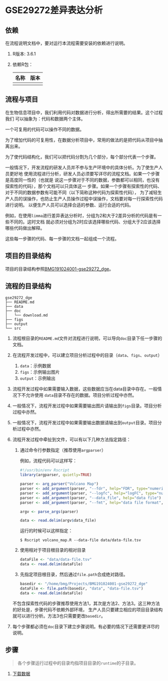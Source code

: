 # GSE29272差异表达分析

## 依赖

在流程说明文档中，要对运行本流程需要安装的依赖进行说明。

1. R版本: 3.6.1
2. 依赖R包：

    | 名称  | 版本  |
    |------|-------|
    |   |   |
    
## 流程与项目

在生物信息项目中，我们利用代码对数据进行分析，得出所需要的结果。这个过程我们
可以抽象为：代码和数据两个主体。

一个可复用的代码可以操作不同的数据。

为了增加代码的可复用性，在数据分析项目中，常用的做法的是把代码从项目中抽离出来。

为了使代码结构化，我们可以把代码分割为几个部分，每个部分代表一个步骤。

一般情况下，开发流程的研发人员并不参与生产环境中的具体分析。为了使生产人员更好地
使用流程进行分析，研发人员必须要写详尽的流程文档。如果一个步骤是高度同一性的（也就是
说这一步骤对于不同的数据，参数都可以相同，也没有探索性的代码），那个文档可以只具体这一
步骤。如果一个步骤有探索性的代码、对于不同的数据参数有可能不同（以下简称这种代码为探索性代码），
为了减轻生产人员的误操作，也防止生产人员操作过程中误操作，文档要对每一行探索性代码进行说明。
以便生产人员可以选择合适的参数、运行合适的代码。

例如，在使用`limma`进行差异表达分析时，分组为2和大于2差异分析的代码是有一些不同的。这时文档
就必须对分组为2时应该选择哪些代码、分组大于2应该选择哪些代码做出解释。

这些每一步骤的代码、每一步骤的文档一起组成一个流程。

## 项目的目录结构

项目的目录结构参照[BMG191024001-gse29272_dge](https://github.com/sxropensource/BMG191024001-gse29272_dge)。

## 流程的目录结构

```
gse29272_dge
├── README.md
├── data
├── doc
│   └── download.md
├── figs
├── output
└── src
```

1. 流程根目录的`README.md`文件对流程进行说明，可以导向`doc`目录下任一步骤的文档。
2. 在流程开发过程中，可以建立项目分析过程中的目录（`data`、`figs`、`output`）

    1. `data`：示例数据
    2. `figs`：示例输出图片
    3. `output`：示例输出
3. 流程开发过程中如果需要输入数据，这些数据应当在data目录中存在。一般情况下不允许使用
   `data`目录不存在的数据。项目分析过程中亦然。
4. 一般情况下，流程开发过程中如果需要输出图片请输出到`figs`目录。项目分析过程中亦然。
5. 一般情况下，流程开发过程中如果需要输出数据请输出到`output`目录。项目分析过程中亦然。
6. 流程开发过程中牵扯到文件，可以有以下几种方法指定路径：

    1. 通过命令行参数指定（推荐使用`argparser`）
    
        例如，流程代码可以这样写：
        
        ```r
        #!/usr/bin/env Rscript
        library(argparser, quietly=TRUE)

        parser <- arg_parser("Volcano Map")
        parser <- add_argument(parser, "--fdr", help="FDR", type="numeric", default=0.01)
        parser <- add_argument(parser, "--logfc", help="logFC", type="numeric", default=2)
        parser <- add_argument(parser, "--data_file", help="data file")
        parser <- add_argument(parser, "--fmt", help="data file format", default="tsv")

        argv <- parse_args(parser)

        data <- read.delim(argv$data_file)
        ```
        
        运行的时候可以这样指定：
        ```
        $ Rscript volcano_map.R --data-file data/data-file.tsv
        ```
    2. 使用相对于项目根目录的相对目录
    
        ```r
        dataFile <- "data/data-file.tsv"
        data <- read.delim(dataFile)
        ```
    3. 先指定项目根目录，然后通过`file.path`合成绝对路径。
    
        ```r
        basedir <- "/home/bmg/Projects/BMG191024001-gse29272_dge"
        dataFile <- file.path(basedir, "data", "data-file.tsv")
        data <- read.delim(dataFile)
        ```
    不包含探索性代码的步骤推荐使用方法1，其次是方法2、方法3。这三种方法的好处是，步骤代码不依赖外部环境，
    生产人员只要建立相应的项目目录结构就可以进行分析。方法3也只需要更改`basedir`。
6. 每个步骤都必须在`doc`目录下建立步骤说明。有必要的情况下还需要更详尽的说明。

## 步骤

> 各个步骤运行过程中的目录均指项目目录的`runtime`的子目录。

1. [下载数据](doc/download.md)
